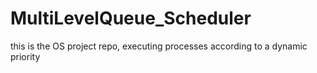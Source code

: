 # MultiLevelQueue_Scheduler
this is the OS project repo, executing processes according to a dynamic priority
